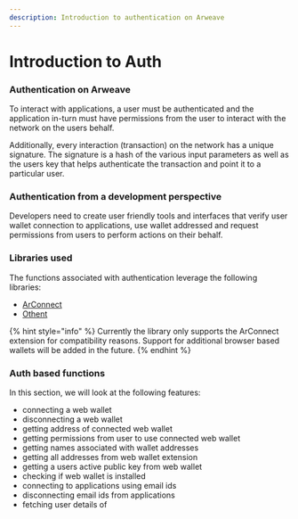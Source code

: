 ```yaml
---
description: Introduction to authentication on Arweave
---
```


# Introduction to Auth

### Authentication on Arweave

To interact with applications, a user must be authenticated and the application in-turn must have permissions from the user to interact with the network on the users behalf.&#x20;

Additionally, every interaction (transaction) on the network has a unique signature. The signature is a hash of the various input parameters as well as the users key that helps authenticate the transaction and point it to a particular user.

### Authentication from a development perspective

Developers need to create user friendly tools and interfaces that verify user wallet connection to applications, use wallet addressed and request permissions from users to perform actions on their behalf.

### Libraries used

The functions associated with authentication leverage the following libraries:

* [ArConnect](https://github.com/arconnectio/ArConnect)
* [Othent](https://docs.othent.io/)

{% hint style="info" %}
Currently the library only supports the ArConnect extension for compatibility reasons. Support for additional browser based wallets will be added in the future.
{% endhint %}

### Auth based functions

In this section, we will look at the following features:

* connecting a web wallet
* disconnecting a web wallet
* getting address of connected web wallet
* getting permissions from user to use connected web wallet
* getting names associated with wallet addresses
* getting all addresses from web wallet extension
* getting a users active public key from web wallet
* checking if web wallet is installed
* connecting to applications using email ids
* disconnecting email ids from applications
* fetching user details of
